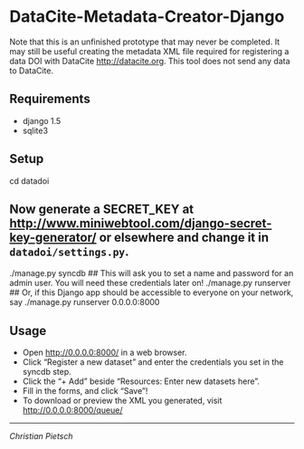 DataCite-Metadata-Creator-Django
================================

Note that this is an unfinished prototype that may never be completed.
It may still be useful creating the metadata XML file required for registering a data DOI with DataCite <http://datacite.org>.
This tool does not send any data to DataCite.


Requirements
------------

- django 1.5
- sqlite3


Setup
-----

cd datadoi
## Now generate a SECRET_KEY at http://www.miniwebtool.com/django-secret-key-generator/ or elsewhere and change it in `datadoi/settings.py`.
./manage.py syncdb     ## This will ask you to set a name and password for an admin user. You will need these credentials later on!
./manage.py runserver  ## Or, if this Django app should be accessible to everyone on your network, say ./manage.py runserver 0.0.0.0:8000


Usage
-----

- Open http://0.0.0.0:8000/ in a web browser.
- Click “Register a new dataset” and enter the credentials you set in the syncdb step.
- Click the “+ Add” beside “Resources: Enter new datasets here”.
- Fill in the forms, and click “Save”!
- To download or preview the XML you generated, visit http://0.0.0.0:8000/queue/


* * * * *
*Christian Pietsch*
